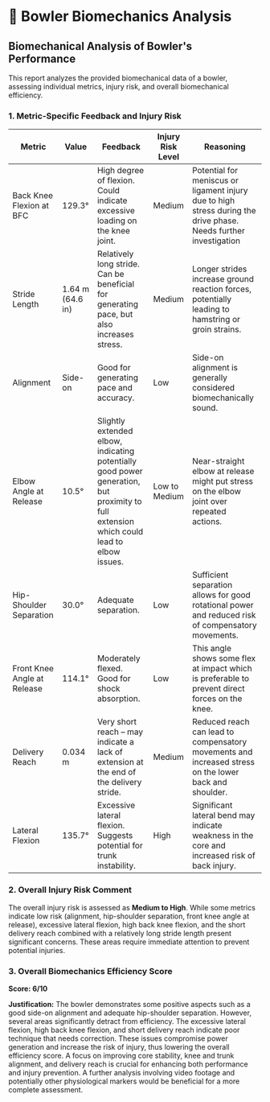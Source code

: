 # 🏏 Bowler Biomechanics Analysis

## Biomechanical Analysis of Bowler's Performance

This report analyzes the provided biomechanical data of a bowler, assessing individual metrics, injury risk, and overall biomechanical efficiency.

### 1. Metric-Specific Feedback and Injury Risk

| Metric                     | Value          | Feedback                                                                     | Injury Risk Level | Reasoning                                                                                                         |
|-----------------------------|-----------------|-----------------------------------------------------------------------------|--------------------|-----------------------------------------------------------------------------------------------------------------|
| Back Knee Flexion at BFC   | 129.3°         |  High degree of flexion. Could indicate excessive loading on the knee joint.  | Medium             |  Potential for meniscus or ligament injury due to high stress during the drive phase. Needs further investigation  |
| Stride Length              | 1.64 m (64.6 in) | Relatively long stride.  Can be beneficial for generating pace, but also increases stress.  | Medium             |  Longer strides increase ground reaction forces, potentially leading to hamstring or groin strains.                   |
| Alignment                   | Side-on         |  Good for generating pace and accuracy.                                    | Low                | Side-on alignment is generally considered biomechanically sound.                                                 |
| Elbow Angle at Release      | 10.5°          | Slightly extended elbow, indicating potentially good power generation, but proximity to full extension which could lead to elbow issues. | Low to Medium     | Near-straight elbow at release might put stress on the elbow joint over repeated actions.                         |
| Hip-Shoulder Separation    | 30.0°          | Adequate separation.                                                           | Low                | Sufficient separation allows for good rotational power and reduced risk of compensatory movements.              |
| Front Knee Angle at Release | 114.1°         |  Moderately flexed. Good for shock absorption.                               | Low                |  This angle shows some flex at impact which is preferable to prevent direct forces on the knee.                      |
| Delivery Reach             | 0.034 m         |  Very short reach – may indicate a lack of extension at the end of the delivery stride.   | Medium             | Reduced reach can lead to compensatory movements and increased stress on the lower back and shoulder.               |
| Lateral Flexion            | 135.7°         | Excessive lateral flexion.  Suggests potential for trunk instability.    | High                | Significant lateral bend may indicate weakness in the core and increased risk of back injury.                       |


### 2. Overall Injury Risk Comment

The overall injury risk is assessed as **Medium to High**. While some metrics indicate low risk (alignment, hip-shoulder separation, front knee angle at release),  excessive lateral flexion, high back knee flexion,  and the short delivery reach combined with a relatively long stride length present significant concerns.  These areas require immediate attention to prevent potential injuries.


### 3. Overall Biomechanics Efficiency Score

**Score: 6/10**

**Justification:** The bowler demonstrates some positive aspects such as a good side-on alignment and adequate hip-shoulder separation. However, several areas significantly detract from efficiency. The excessive lateral flexion, high back knee flexion, and short delivery reach indicate poor technique that needs correction.  These issues compromise power generation and increase the risk of injury, thus lowering the overall efficiency score. A focus on improving core stability, knee and trunk alignment, and delivery reach is crucial for enhancing both performance and injury prevention.  A further analysis involving video footage and potentially other physiological markers would be beneficial for a more complete assessment.
